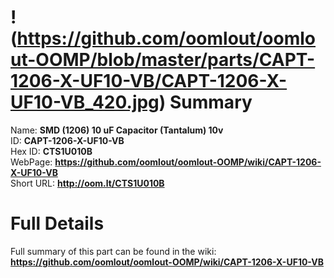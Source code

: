
!(https://github.com/oomlout/oomlout-OOMP/blob/master/parts/CAPT-1206-X-UF10-VB/CAPT-1206-X-UF10-VB_420.jpg)
Summary
=================
  
Name: __SMD (1206) 10 uF Capacitor (Tantalum) 10v__    
ID: __CAPT-1206-X-UF10-VB__   
Hex ID: __CTS1U010B__   
WebPage: __https://github.com/oomlout/oomlout-OOMP/wiki/CAPT-1206-X-UF10-VB__   
Short URL: __http://oom.lt/CTS1U010B__   

Full Details
==========================
Full summary of this part can be found in the wiki:   
__https://github.com/oomlout/oomlout-OOMP/wiki/CAPT-1206-X-UF10-VB__    


